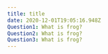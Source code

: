 ```yaml
---
title: title
date: 2020-12-01T19:05:16.948Z
Question1: What is frog?
Question2: What is frog?
Question3: What is frog?
---
```

